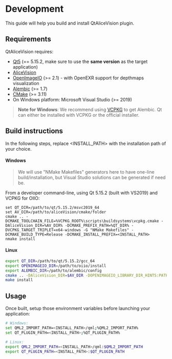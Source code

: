# Development
This guide will help you build and install QtAliceVision plugin.

## Requirements
QtAliceVision requires:
* [Qt5](https://www.qt.io/) (== 5.15.2, make sure to use the **same version** as the target application)
* [AliceVision](https://github.com/aliceVision/AliceVision)
* [OpenImageIO](https://github.com/https://github.com/OpenImageIO/oiio) (>= 2.1) - with OpenEXR support for depthmaps visualization
* [Alembic](https://github.com/alembic/alembic) (>= 1.7)
* [CMake](https://cmake.org/) (>= 3.11)
* On Windows platform: Microsoft Visual Studio (>= 2019)

> **Note for Windows**:
We recommend using [VCPKG](https://github.com/Microsoft/vcpkg) to get Alembic. Qt can either be installed with VCPKG or the official installer.


## Build instructions

In the following steps, replace <INSTALL_PATH> with the installation path of your choice.


#### Windows
> We will use "NMake Makefiles" generators here to have one-line build/installation,
but Visual Studio solutions can be generated if need be.

From a developer command-line, using Qt 5.15.2 (built with VS2019) and VCPKG for OIIO:
```
set QT_DIR=/path/to/qt/5.15.2/msvc2019_64
set AV_DIR=/path/to/aliceVision/cmake/folder
cmake .. -DCMAKE_TOOLCHAIN_FILE=%VCPKG_ROOT%\scripts\buildsystems\vcpkg.cmake -DAliceVision_DIR=%AV_DIR% -DCMAKE_PREFIX_PATH=%QT_DIR% -DVCPKG_TARGET_TRIPLET=x64-windows -G "NMake Makefiles" -DCMAKE_BUILD_TYPE=Release -DCMAKE_INSTALL_PREFIX=<INSTALL_PATH> 
nmake install
```

#### Linux

```bash
export QT_DIR=/path/to/qt/5.15.2/gcc_64
export OPENIMAGEIO_DIR=/path/to/oiio/install
export ALEMBIC_DIR=/path/to/alembic/config
cmake .. -DAliceVision_DIR=$AV_DIR -DOPENIMAGEIO_LIBRARY_DIR_HINTS:PATH=$OPENIMAGEIO_DIR/lib/ -DOPENIMAGEIO_INCLUDE_DIR:PATH=$OPENIMAGEIO_DIR/include/ -DAlembic_DIR=$ALEMBIC_DIR -DCMAKE_PREFIX_PATH=$QT_DIR -DCMAKE_INSTALL_PREFIX=<INSTALL_PATH> -DCMAKE_BUILD_TYPE=Release
make install
```

## Usage
Once built, setup those environment variables before launching your application:

```bash
# Windows:
set QML2_IMPORT_PATH=<INSTALL_PATH>/qml;%QML2_IMPORT_PATH%
set QT_PLUGIN_PATH=<INSTALL_PATH>;%QT_PLUGIN_PATH%

# Linux:
export QML2_IMPORT_PATH=<INSTALL_PATH>/qml:$QML2_IMPORT_PATH
export QT_PLUGIN_PATH=<INSTALL_PATH>:$QT_PLUGIN_PATH
```

